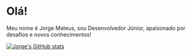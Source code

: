 
# Olá! 
Meu nome é Jorge Mateus, sou Desenvolvedor Júnior, apaixonado por desafios e novos conhecimentos!


[![Jorge's GitHub stats](https://github-readme-stats.vercel.app/api?username=JorgeMatDev)](https://github.com/anuraghazra/github-readme-stats)

